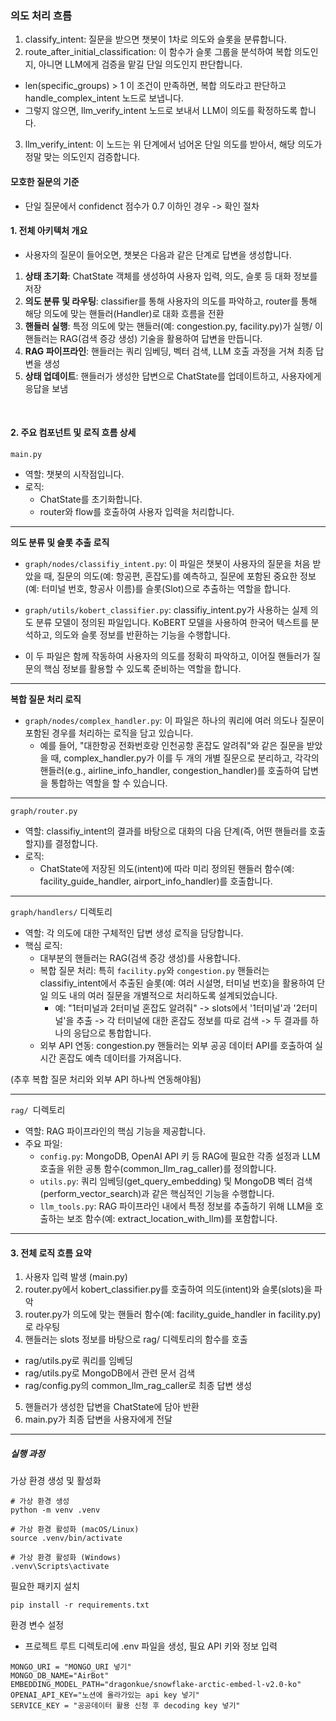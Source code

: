 ### 의도 처리 흐름
1. classify_intent: 질문을 받으면 챗봇이 1차로 의도와 슬롯을 분류합니다.
2. route_after_initial_classification: 이 함수가 슬롯 그룹을 분석하여 복합 의도인지, 아니면 LLM에게 검증을 맡길 단일 의도인지 판단합니다.
  - len(specific_groups) > 1 이 조건이 만족하면, 복합 의도라고 판단하고 handle_complex_intent 노드로 보냅니다.
  - 그렇지 않으면, llm_verify_intent 노드로 보내서 LLM이 의도를 확정하도록 합니다.
3. llm_verify_intent: 이 노드는 위 단계에서 넘어온 단일 의도를 받아서, 해당 의도가 정말 맞는 의도인지 검증합니다.

#### 모호한 질문의 기준
- 단일 질문에서 confidenct 점수가 0.7 이하인 경우 -> 확인 절차


#### 1. 전체 아키텍처 개요
- 사용자의 질문이 들어오면, 챗봇은 다음과 같은 단계로 답변을 생성합니다.

1. **상태 초기화**: ChatState 객체를 생성하여 사용자 입력, 의도, 슬롯 등 대화 정보를 저장
2. **의도 분류 및 라우팅**: classifier를 통해 사용자의 의도를 파악하고, router를 통해 해당 의도에 맞는 핸들러(Handler)로 대화 흐름을 전환
3. **핸들러 실행**: 특정 의도에 맞는 핸들러(예: congestion.py, facility.py)가 실행/ 이 핸들러는 RAG(검색 증강 생성) 기술을 활용하여 답변을 만듭니다.
4. **RAG 파이프라인**: 핸들러는 쿼리 임베딩, 벡터 검색, LLM 호출 과정을 거쳐 최종 답변을 생성
5. **상태 업데이트**: 핸들러가 생성한 답변으로 ChatState를 업데이트하고, 사용자에게 응답을 보냄

<br/>

#### 2. 주요 컴포넌트 및 로직 흐름 상세
`main.py`
- 역할: 챗봇의 시작점입니다.
- 로직:
  - ChatState를 초기화합니다.
  - router와 flow를 호출하여 사용자 입력을 처리합니다.
---
**의도 분류 및 슬롯 추출 로직**
- `graph/nodes/classifiy_intent.py`: 이 파일은 챗봇이 사용자의 질문을 처음 받았을 때, 질문의 의도(예: 항공편, 혼잡도)를 예측하고, 질문에 포함된 중요한 정보(예: 터미널 번호, 항공사 이름)를 슬롯(Slot)으로 추출하는 역할을 합니다.

- `graph/utils/kobert_classifier.py`: classifiy_intent.py가 사용하는 실제 의도 분류 모델이 정의된 파일입니다. KoBERT 모델을 사용하여 한국어 텍스트를 분석하고, 의도와 슬롯 정보를 반환하는 기능을 수행합니다.

- 이 두 파일은 함께 작동하여 사용자의 의도를 정확히 파악하고, 이어질 핸들러가 질문의 핵심 정보를 활용할 수 있도록 준비하는 역할을 합니다.
---
**복합 질문 처리 로직**
- `graph/nodes/complex_handler.py`: 이 파일은 하나의 쿼리에 여러 의도나 질문이 포함된 경우를 처리하는 로직을 담고 있습니다. 
  - 예를 들어, "대한항공 전화번호랑 인천공항 혼잡도 알려줘"와 같은 질문을 받았을 때, complex_handler.py가 이를 두 개의 개별 질문으로 분리하고, 각각의 핸들러(e.g., airline_info_handler, congestion_handler)를 호출하여 답변을 통합하는 역할을 할 수 있습니다.
---
`graph/router.py`
- 역할: classifiy_intent의 결과를 바탕으로 대화의 다음 단계(즉, 어떤 핸들러를 호출할지)를 결정합니다.
- 로직:
  - ChatState에 저장된 의도(intent)에 따라 미리 정의된 핸들러 함수(예: facility_guide_handler, airport_info_handler)를 호출합니다.
---
`graph/handlers/` 디렉토리
- 역할: 각 의도에 대한 구체적인 답변 생성 로직을 담당합니다.
- 핵심 로직:
  - 대부분의 핸들러는 RAG(검색 증강 생성)를 사용합니다.
  - 복합 질문 처리: 특히 `facility.py`와 `congestion.py` 핸들러는 classifiy_intent에서 추출된 슬롯(예: 여러 시설명, 터미널 번호)을 활용하여 단일 의도 내의 여러 질문을 개별적으로 처리하도록 설계되었습니다.
    - 예: "1터미널과 2터미널 혼잡도 알려줘" -> slots에서 '1터미널'과 '2터미널'을 추출 -> 각 터미널에 대한 혼잡도 정보를 따로 검색 -> 두 결과를 하나의 응답으로 통합합니다.
  - 외부 API 연동: congestion.py 핸들러는 외부 공공 데이터 API를 호출하여 실시간 혼잡도 예측 데이터를 가져옵니다.

(추후 복합 질문 처리와 외부 API 하나씩 연동해야됨)

---
`rag/ `디렉토리
- 역할: RAG 파이프라인의 핵심 기능을 제공합니다.
- 주요 파일:
  - `config.py`: MongoDB, OpenAI API 키 등 RAG에 필요한 각종 설정과 LLM 호출을 위한 공통 함수(common_llm_rag_caller)를 정의합니다.
  - `utils.py`: 쿼리 임베딩(get_query_embedding) 및 MongoDB 벡터 검색(perform_vector_search)과 같은 핵심적인 기능을 수행합니다.
  - `llm_tools.py`: RAG 파이프라인 내에서 특정 정보를 추출하기 위해 LLM을 호출하는 보조 함수(예: extract_location_with_llm)를 포함합니다.
---
#### 3. 전체 로직 흐름 요약
1. 사용자 입력 발생 (main.py)
2. router.py에서 kobert_classifier.py를 호출하여 의도(intent)와 슬롯(slots)을 파악 
3. router.py가 의도에 맞는 핸들러 함수(예: facility_guide_handler in facility.py)로 라우팅
4. 핸들러는 slots 정보를 바탕으로 rag/ 디렉토리의 함수를 호출
- rag/utils.py로 쿼리를 임베딩
- rag/utils.py로 MongoDB에서 관련 문서 검색
- rag/config.py의 common_llm_rag_caller로 최종 답변 생성
5. 핸들러가 생성한 답변을 ChatState에 담아 반환
6. main.py가 최종 답변을 사용자에게 전달

---
##### 실행 과정
가상 환경 생성 및 활성화
```
# 가상 환경 생성
python -m venv .venv

# 가상 환경 활성화 (macOS/Linux)
source .venv/bin/activate

# 가상 환경 활성화 (Windows)
.venv\Scripts\activate
```
필요한 패키지 설치

```
pip install -r requirements.txt
```
환경 변수 설정
- 프로젝트 루트 디렉토리에 .env 파일을 생성, 필요 API 키와 정보 입력

```
MONGO_URI = "MONGO_URI 넣기"
MONGO_DB_NAME="AirBot"
EMBEDDING_MODEL_PATH="dragonkue/snowflake-arctic-embed-l-v2.0-ko"
OPENAI_API_KEY="노션에 올라가있는 api key 넣기"
SERVICE_KEY = "공공데이터 활용 신청 후 decoding key 넣기"
```
